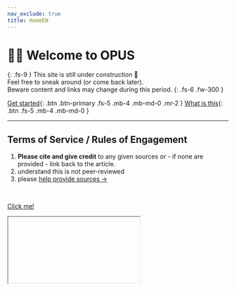 ```yaml
---
nav_exclude: true
title: HomeEN
---
```

# 👋🏼 Welcome to OPUS
{: .fs-9 }
This site is still under construction 🚧<br>
Feel free to sneak around (or come back later).<br>
Beware content and links may change during this period.
{: .fs-6 .fw-300 }

[Get started](#now-go-explore-){: .btn .btn-primary .fs-5 .mb-4 .mb-md-0 .mr-2 }
[What is this](/About){: .btn .fs-5 .mb-4 .mb-md-0 }
 
---
## Terms of Service / Rules of Engagement

1. **Please cite and give credit** to any given sources or - if none are provided - link back to the article. 
2. understand this is not peer-reviewed
3. please [help provide sources →](/feedback)
<br>

<a href="http://example.com" target="myiFrame">Click me!</a>
<iframe name="myiFrame" src="about:blank">


## Now go, explore 🕊
If you already know what you're looking for, search is the way to go. <br>
For everyone "just browsing" I recommend the entry points (collections) linked in the menu. <br>
If you ever wish to return to this page, click the logo to your upper left. <br>

<span class="fs-3">
[buy me a ☕️](/coffee){: .btn }
</span>